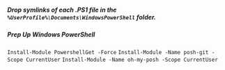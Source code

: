 ##### Drop symlinks of each .PS1 file in the `%UserProfile%\Documents\WindowsPowerShell` folder.

##### Prep Up Windows PowerShell

`Install-Module PowershellGet -Force`
`Install-Module -Name posh-git -Scope CurrentUser`
`Install-Module -Name oh-my-posh -Scope CurrentUser`
